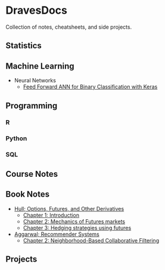 # DravesDocs

Collection of notes, cheatsheets, and side projects. 

## Statistics 

## Machine Learning

* Neural Networks
 	* [Feed Forward ANN for Binary Classification with Keras](https://github.com/dravesb/DravesDocs/blob/master/Python/Keras_Basic_ANN.ipynb)
	
## Programming 

### R 

### Python 
  
### SQL 


## Course Notes 

## Book Notes 

* [Hull; Options, Futures, and Other Derivatives](https://www.amazon.com/Options-Futures-Other-Derivatives-9th/dp/0133456315)
	* [Chapter 1: Introduction](https://github.com/dravesb/DravesDocs/blob/master/Book-Notes/Options-Futures-and-other-Derivatives/HullChp1.pdf) 
	* [Chapter 2: Mechanics of Futures markets](https://github.com/dravesb/DravesDocs/blob/master/Book-Notes/Options-Futures-and-other-Derivatives/HullChp2.pdf) 
	* [Chapter 3: Hedging strategies using futures](https://github.com/dravesb/DravesDocs/blob/master/Book-Notes/Options-Futures-and-other-Derivatives/HullChp3.pdf) 
* [Aggarwal; Recommender Systems](https://www.springer.com/gp/book/9783319296579)
	* [Chapter 2: Neighborhood-Based Collaborative Filtering](https://github.com/dravesb/DravesDocs/blob/master/Book-Notes/Recommendation-Systems/RS:Chp2.pdf)

## Projects


